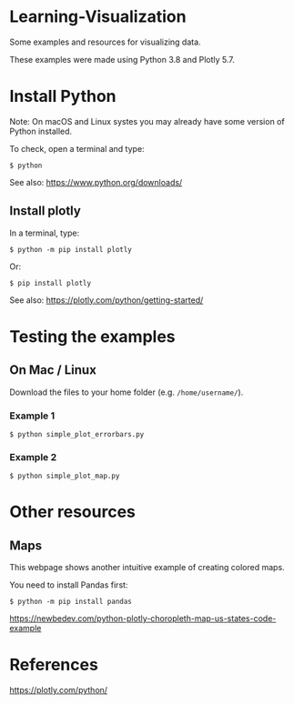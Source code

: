 # Learning-Visualization
Some examples and resources for visualizing data.

These examples were made using Python 3.8 and Plotly 5.7.

# Install Python

Note: On macOS and Linux systes you may already have some version of Python installed.

To check, open a terminal and type:

```
$ python
````

See also: https://www.python.org/downloads/

## Install plotly

In a terminal, type:

```
$ python -m pip install plotly
```

Or:

```
$ pip install plotly
```

See also: https://plotly.com/python/getting-started/

# Testing the examples

## On Mac / Linux

Download the files to your home folder (e.g. `/home/username/`).

### Example 1

```
$ python simple_plot_errorbars.py
```

### Example 2

```
$ python simple_plot_map.py
```

# Other resources

## Maps

This webpage shows another intuitive example of creating colored maps.

You need to install Pandas first:

```
$ python -m pip install pandas
```

https://newbedev.com/python-plotly-choropleth-map-us-states-code-example

# References

https://plotly.com/python/






